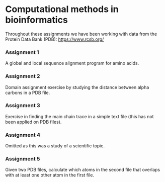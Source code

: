 # Computational methods in bioinformatics

Throughout these assignments we have been working with data from the Protein Data Bank (PDB): https://www.rcsb.org/

### Assignment 1
A global and local sequence alignment program for amino acids.

### Assignment 2
Domain assignment exercise by studying the distance between alpha carbons in a PDB file. 

### Assignment 3
Exercise in finding the main chain trace in a simple text file (this has not been applied on PDB files).

### Assignment 4
Omitted as this was a study of a scientific topic. 

### Assignment 5
Given two PDB files, calculate which atoms in the second file that overlaps with at least one other atom in the first file.

